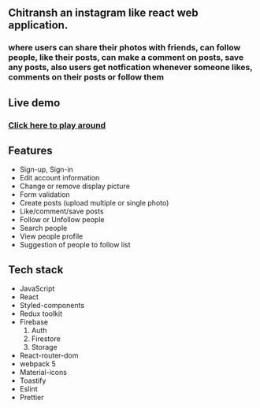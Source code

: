 ## Chitransh an instagram like react web application.

### where users can share their photos with friends, can follow people, like their posts, can make a comment on posts, save any posts, also users get notfication whenever someone likes, comments on their posts or follow them

## Live demo

### [Click here to play around](https://chitransh.netlify.app/)

## Features

- Sign-up, Sign-in
- Edit account information
- Change or remove display picture
- Form validation
- Create posts (upload multiple or single photo)
- Like/comment/save posts
- Follow or Unfollow people
- Search people
- View people profile
- Suggestion of people to follow list

## Tech stack

- JavaScript
- React
- Styled-components
- Redux toolkit
- Firebase
  1. Auth
  1. Firestore
  1. Storage
- React-router-dom
- webpack 5
- Material-icons
- Toastify
- Eslint
- Prettier
